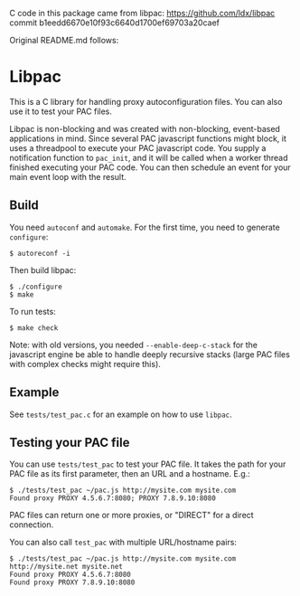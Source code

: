 C code in this package came from libpac: https://github.com/ldx/libpac
    commit b1eedd6670e10f93c6640d1700ef69703a20caef

Original README.md follows:

Libpac
======

This is a C library for handling proxy autoconfiguration files. You can also use it to test your PAC files.

Libpac is non-blocking and was created with non-blocking, event-based applications in mind. Since several PAC javascript functions might block, it uses a threadpool to execute your PAC javascript code. You supply a notification function to `pac_init`, and it will be called when a worker thread finished executing your PAC code. You can then schedule an event for your main event loop with the result.

Build
-----

You need `autoconf` and `automake`. For the first time, you need to generate `configure`:

    $ autoreconf -i

Then build libpac:

    $ ./configure
    $ make

To run tests:

    $ make check

Note: with old versions, you needed `--enable-deep-c-stack` for the javascript engine be able to handle deeply recursive stacks (large PAC files with complex checks might require this).

Example
-------

See `tests/test_pac.c` for an example on how to use `libpac`.

Testing your PAC file
---------------------

You can use `tests/test_pac` to test your PAC file. It takes the path for your PAC file as its first parameter, then an URL and a hostname. E.g.:

    $ ./tests/test_pac ~/pac.js http://mysite.com mysite.com
    Found proxy PROXY 4.5.6.7:8080; PROXY 7.8.9.10:8080

PAC files can return one or more proxies, or "DIRECT" for a direct connection.

You can also call `test_pac` with multiple URL/hostname pairs:

    $ ./tests/test_pac ~/pac.js http://mysite.com mysite.com http://mysite.net mysite.net
    Found proxy PROXY 4.5.6.7:8080
    Found proxy PROXY 7.8.9.10:8080
